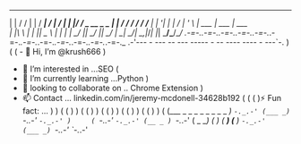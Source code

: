  _   __               _        ____   ____   ____ 
| | / /              | |      / ___| / ___| / ___|
| |/ / _ __ _   _ ___| |__   / /___ / /___ / /___ 
|    \| '__| | | / __| '_ \  | ___ \| ___ \| ___ \
| |\  \ |  | |_| \__ \ | | | | \_/ || \_/ || \_/ |
\_| \_/_|   \__,_|___/_| |_| \_____/\_____/\_____/
   _.-=-._.-=-._.-=-._.-=-._.-=-._.-=-._.-=-._.-=-._.-=-._.-=-._.-=-._.-=-._
.-'---      - ---     --     ---   -----   - --       ----  ----   -     ---`-.
 )                                                                           (
(           - 👋 Hi, I’m @krush666                                           )
- 👀 I’m interested in ...SEO                                                 (
- 🌱 I’m currently learning ...Python                                        )
- 💞️ looking to collaborate on .. Chrome Extension                           )
- 📫 Contact  ... linkedin.com/in/jeremy-mcdonell-34628b192                  (
(                                                                             (
 )⚡ Fun fact: ...                                                           )
 )                                                                           (
(                                                                             )
 )                                                                           (
(                                                                             )
 )                                                                           (
(                                                                             )
 )                                                                           (
(                                                                             )
 )                                                                           (
(                                                                             )
 )                                                                           (
(___       _       _       _       _       _       _       _       _       ___)
    `-._.-' (___ _) `-._.-' `-._.-' )     ( `-._.-' `-._.-' (__ _ ) `-._.-'
            ( _ __)                (_     _)                (_ ___)
            (__  _)                 `-._.-'                 (___ _)
            `-._.-'                                         `-._.-'


<!---
krush666/krush666 is a ✨ special ✨ repository because its `README.md` (this file) appears on your GitHub profile.
You can click the Preview link to take a look at your changes.
--->
